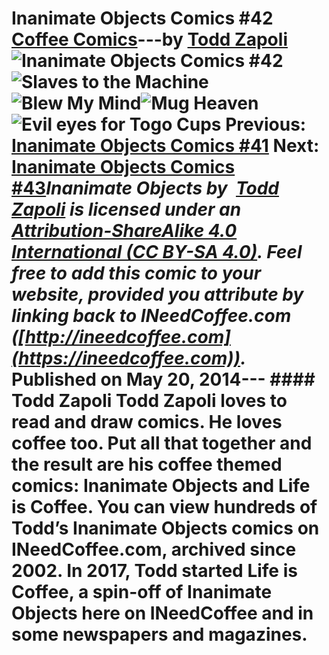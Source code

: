 # Inanimate Objects Comics #42 [Coffee Comics](https://ineedcoffee.com/section/coffee-comics/)---by [Todd Zapoli](https://ineedcoffee.com/by/todd-zapoli/)![Inanimate Objects Comics #42](https://ineedcoffee.com/images/posts/inanimate-objects-comics-42/Inanimate-Objects-Coffee-Comics640x400.jpg)![Slaves to the Machine](https://ineedcoffee.com/assets/201406slaves-to-the-machine.BI4N2aVH_2htLJI.webp)![Blew My Mind](https://ineedcoffee.com/assets/201402-blew-my-mind.BtW9nkEr_ZcbhDk.webp)![Mug Heaven](https://ineedcoffee.com/assets/201408-mug-heaven-650x325.C7by9eGe_Z1C8ciE.webp)![Evil eyes for Togo Cups](https://ineedcoffee.com/assets/201407-evil-eyes-for-togo-cups-650x325.Dk2xomrA_ZHap8d.webp) Previous: [Inanimate Objects Comics #41](https://ineedcoffee.com/inanimate-objects-comics-41/) Next: [Inanimate Objects Comics #43](https://ineedcoffee.com/inanimate-objects-comics-43/)_Inanimate Objects by  [Todd Zapoli](https://ineedcoffee.com/) is licensed under an  [Attribution-ShareAlike 4.0 International (CC BY-SA 4.0)](https://creativecommons.org/licenses/by-sa/4.0/). Feel free to add this comic to your website, provided you attribute by linking back to INeedCoffee.com ([http://ineedcoffee.com](https://ineedcoffee.com))._ Published on May 20, 2014--- #### Todd Zapoli Todd Zapoli loves to read and draw comics. He loves coffee too. Put all that together and the result are his coffee themed comics: Inanimate Objects and Life is Coffee. You can view hundreds of Todd’s Inanimate Objects comics on INeedCoffee.com, archived since 2002. In 2017, Todd started Life is Coffee, a spin-off of Inanimate Objects here on INeedCoffee and in some newspapers and magazines.